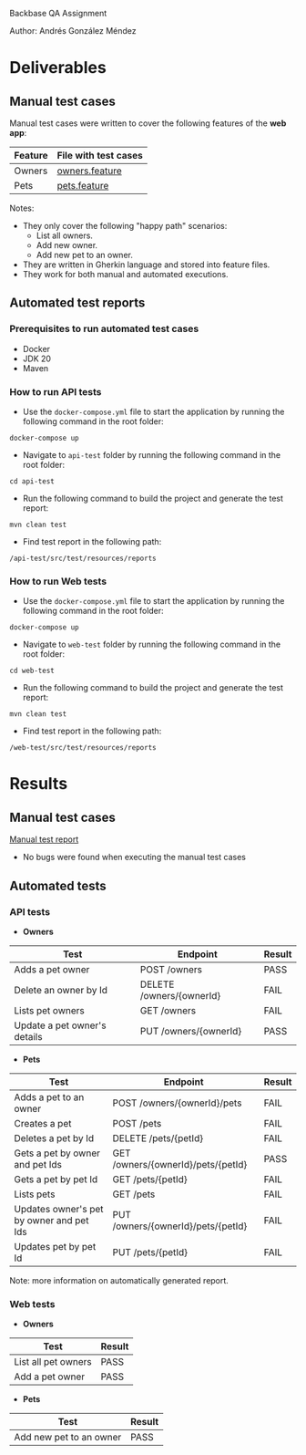 Backbase QA Assignment

Author: Andrés González Méndez

# Deliverables

## Manual test cases

Manual test cases were written to cover the following features of the **web app**:

| **Feature** | **File with test cases**                                              |
|-------------|-----------------------------------------------------------------------|
| Owners      | [owners.feature](/web-test/src/test/resources/features/owners.feature) | 
| Pets        | [pets.feature](/web-test/src/test/resources/features/pets.feature)     |

Notes:
* They only cover the following "happy path" scenarios:
    * List all owners.
    * Add new owner.
    * Add new pet to an owner.
* They are written in Gherkin language and stored into feature files.
* They work for both manual and automated executions.

## Automated test reports

### Prerequisites to run automated test cases
* Docker
* JDK 20
* Maven

### How to run API tests
* Use the `docker-compose.yml` file to start the application by running the following command in the root folder:
```
docker-compose up
```
* Navigate to `api-test` folder by running the following command in the root folder:
```
cd api-test
```
* Run the following command to build the project and generate the test report:
```
mvn clean test
```
* Find test report in the following path:
```
/api-test/src/test/resources/reports
```

### How to run Web tests
* Use the `docker-compose.yml` file to start the application by running the following command in the root folder:
```
docker-compose up
```
* Navigate to `web-test` folder by running the following command in the root folder:
```
cd web-test
```
* Run the following command to build the project and generate the test report:
```
mvn clean test
```
* Find test report in the following path:
```
/web-test/src/test/resources/reports
```

# Results

## Manual test cases

[Manual test report](/web-test/src/test/resources/reports/manual-test-report.txt)

* No bugs were found when executing the manual test cases

## Automated tests

### API tests

* **Owners**

| **Test**                                 | **Endpoint**                       | **Result** |
|------------------------------------------|------------------------------------|------------|
| Adds a pet owner                         | POST /owners                       | PASS       |
| Delete an owner by Id                    | DELETE /owners/{ownerId}           | FAIL       |
| Lists pet owners                         | GET /owners                        | FAIL       |
| Update a pet owner's details             | PUT /owners/{ownerId}              | PASS       |

* **Pets**

| **Test**                                 | **Endpoint**                       | **Result** |
|------------------------------------------|------------------------------------|------------|
| Adds a pet to an owner                   | POST /owners/{ownerId}/pets        | FAIL       |
| Creates a pet                            | POST /pets                         | FAIL       |
| Deletes a pet by Id                      | DELETE /pets/{petId}               | FAIL       |
| Gets a pet by owner and pet Ids          | GET /owners/{ownerId}/pets/{petId} | PASS       |
| Gets a pet by pet Id                     | GET /pets/{petId}                  | FAIL       |
| Lists pets                               | GET /pets                          | FAIL       |
| Updates owner's pet by owner and pet Ids | PUT /owners/{ownerId}/pets/{petId} | FAIL       |
| Updates pet by pet Id                    | PUT /pets/{petId}                  | FAIL       |

Note: more information on automatically generated report.

### Web tests

* **Owners**

| **Test**              | **Result** |
|-----------------------|------------|
| List all pet owners   | PASS       |
| Add a pet owner       | PASS       |

* **Pets**

| **Test**                | **Result** |
|-------------------------|------------|
| Add new pet to an owner | PASS       |
